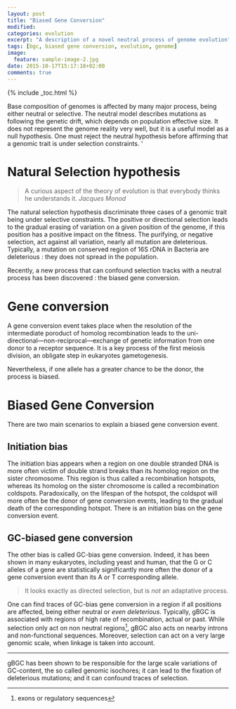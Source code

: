 ```yaml
---
layout: post
title: "Biased Gene Conversion"
modified:
categories: evolution
excerpt: "A description of a novel neutral process of genome evolution"
tags: [bgc, biased gene conversion, evolution, genome]
image: 
  feature: sample-image-2.jpg
date: 2015-10-17T15:17:18+02:00
comments: true
---
```


{% include _toc.html %}

Base composition of genomes is affected by many major process, being either
neutral or selective. The neutral model describes mutations as following the
genetic drift, which depends on population effective size. It does not represent
the genome reality very well, but it is a useful model as a null hypothesis. One
must reject the neutral hypothesis before affirming that a genomic trait is under
selection constraints. 
'
# Natural Selection hypothesis

> A curious aspect of the theory of evolution is that everybody thinks he
> understands it. *Jacques Monod*

The natural selection hypothesis discriminate three cases of a genomic trait
being under selective constraints. The positive or directional selection leads
to the gradual erasing of variation on a given position of the genome, if this
position has a positive impact on the fitness. The purifying, or negative
selection, act against all variation, nearly all mutation are deleterious.
Typically, a mutation on conserved region of 16S rDNA in Bacteria are
deleterious : they does not spread in the population.

Recently, a new process that can confound selection tracks with a neutral
process has been discovered : the biased gene conversion.

# Gene conversion

A gene conversion event takes place when the resolution of the intermediate
poroduct of homolog recombination leads to the
uni-directional—non-reciprocal—exchange of genetic information from one donor to
a receptor sequence. It is a key process of the first meiosis division, an
obligate step in eukaryotes gametogenesis.

Nevertheless, if one allele has a greater chance to be the donor, the process is
biased.

# Biased Gene Conversion

There are two main scenarios to explain a biased gene conversion event.

## Initiation bias

The initiation bias appears when a region on one double stranded DNA is more
often victim of double strand breaks than its homolog region on the sister
chromosome. This region is thus called a recombination hotspots, whereas its
homolog on the sister chromosome is called a recombination coldspots.
Paradoxically, on the lifespan of the hotspot, the coldspot will more often be
the donor of gene conversion events, leading to the gradual death of the
corresponding hotspot. There is an initiation bias on the gene conversion event.

## GC-biased gene conversion

The other bias is called GC-bias gene conversion. Indeed, it has been shown in
many eukaryotes, including yeast and human, that the G or C alleles of a gene
are statistically significantly more often the donor of a gene conversion event
than its A or T corresponding allele.

> It looks exactly as directed selection, but is *not* an adaptative process.

One can find traces of GC-bias gene conversion in a region if all positions are
affected, being either neutral or _even deleterious_. Typically, gBGC is
associated with regions of high rate of recombination, actual or past. While
selection only act on non neutral regions[^3], gBGC also acts on nearby introns
and non-functional sequences. Moreover, selection can act on a very large
genomic scale, when linkage is taken into account.


----------

gBGC has been shown to be responsible for the large scale variations of
GC-content, the so called genomic isochores; it can lead to the fixation of
deleterious mutations; and it can confound traces of selection. 


[^3]: exons or regulatory sequences
